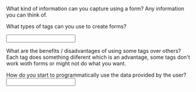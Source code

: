 What kind of information can you capture using a form? 
Any information you can think of.

What types of tags can you use to create forms?  
<body> <form> <input> <br/>

What are the benefits / disadvantages of using some tags over others? 
Each tag does something diiferent which is an advantage, some tags don't work woth forms or might not do what you want.

How do you start to programmatically use the data provided by the user? 
<input>
